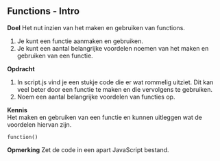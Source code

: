 ## Functions - Intro
**Doel**
Het nut inzien van het maken en gebruiken van functions.
1. Je kunt een functie aanmaken en gebruiken.
2. Je kunt een aantal belangrijke voordelen noemen van het maken en gebruiken van een functie.

**Opdracht**
1. In script.js vind je een stukje code die er wat rommelig uitziet. Dit kan veel beter door een functie te maken en die vervolgens te gebruiken.
2. Noem een aantal belangrijke voordelen van functies op. 

**Kennis**  
Het maken en gebruiken van een functie en kunnen uitleggen wat de voordelen hiervan zijn.  
```
function()
```

**Opmerking**
Zet de code in een apart JavaScript bestand.